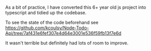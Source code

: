 

As a bit of practice, I have converted this 6+ year old js project into typescript and tidied up the codebase.

To see the state of the code beforehand see https://github.com/kcoulsy/Node-Todo-Api/tree/7af431e6fef307e4d64e3001e536f59fb13f7e6d

It wasn't terrible but definitely had lots of room to improve.